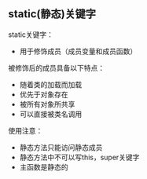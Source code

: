 ## static\(静态\)关键字 

static关键字：

* 用于修饰成员（成员变量和成员函数）

 被修饰后的成员具备以下特点：

* 随着类的加载而加载
* 优先于对象存在
* 被所有对象所共享
* 可以直接被类名调用

 使用注意：

* 静态方法只能访问静态成员
* 静态方法中不可以写this，super关键字
* 主函数是静态的



